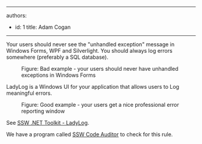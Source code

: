 

---
authors:
  - id: 1
    title: Adam Cogan
---




<span class='intro'> <p>​Your users should never see the &quot;unhandled exception&quot; message in Windows Forms, WPF and Silverlight. You should always log errors somewhere (preferably a SQL database).</p> </span>

<dl class="badImage"><dt>
      <img src="/PublishingImages/ladylog-bad.jpg" alt="" />
   </dt><dd>Figure&#58; Bad example - your users should never have unhandled exceptions in Windows Forms</dd></dl><p> LadyLog is a Windows UI for your application that allows users to Log meaningful errors.</p><dl class="goodImage"><dt>
      <img src="/PublishingImages/ladylog-good.jpg" alt="" />
   </dt><dd>Figure&#58; Good example - your users get a nice professional error reporting window</dd></dl><p>See 
   <a href="http&#58;//www.ssw.com.au/ssw/NetToolKit/04ExceptionReporter.aspx" target="_blank">SSW .NET Toolkit - LadyLog</a>.</p><p> 
   <span class="ssw-rteStyle-YellowBorderBox">We have a program called&#160;<a href="http&#58;//www.ssw.com.au/ssw/CodeAuditor/Default.aspx">SSW Code Auditor</a>&#160;to check for this rule.</span></p>


